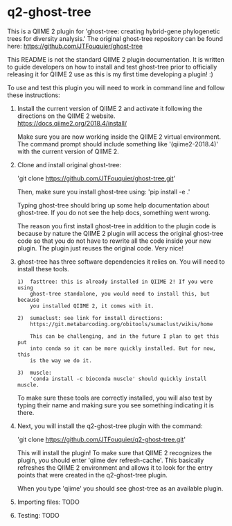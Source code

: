 # q2-ghost-tree

This is a QIIME 2 plugin for 'ghost-tree: creating hybrid-gene phylogenetic
trees for diversity analysis.' The original ghost-tree repository can be found
here: https://github.com/JTFouquier/ghost-tree

This README is not the standard QIIME 2 plugin documentation. It is written to
guide developers on how to install and test ghost-tree prior to officially
releasing it for QIIME 2 use as this is my first time developing a plugin! :)

To use and test this plugin you will need to work in command line and follow
these instructions:

1)  Install the current version of QIIME 2 and activate it following the
    directions on the QIIME 2 website. https://docs.qiime2.org/2018.4/install/

    Make sure you are now working inside the QIIME 2 virtual environment.
    The command prompt should include something like '(qiime2-2018.4)' with
    the current version of QIIME 2.

2)  Clone and install original ghost-tree:

    'git clone https://github.com/JTFouquier/ghost-tree.git'

    Then, make sure you install ghost-tree using:
    'pip install -e .'

    Typing ghost-tree should bring up some help documentation about ghost-tree.
    If you do not see the help docs, something went wrong.

    The reason you first install ghost-tree in addition to the plugin code
    is because by nature the QIIME 2 plugin will access the original ghost-tree
    code so that you do not have to rewrite all the code inside your new
    plugin. The plugin just reuses the original code. Very nice!

3)  ghost-tree has three software dependencies it relies on. You will need to
    install these tools.

        1)  fasttree: this is already installed in QIIME 2! If you were using
            ghost-tree standalone, you would need to install this, but because
            you installed QIIME 2, it comes with it.

        2)  sumaclust: see link for install directions:
            https://git.metabarcoding.org/obitools/sumaclust/wikis/home

            This can be challenging, and in the future I plan to get this put
            into conda so it can be more quickly installed. But for now, this
            is the way we do it.

        3)  muscle:
            'conda install -c bioconda muscle' should quickly install muscle.

    To make sure these tools are correctly installed, you will also test by
    typing their name and making sure you see something indicating it is there.

4)  Next, you will install the q2-ghost-tree plugin with the command:

    'git clone https://github.com/JTFouquier/q2-ghost-tree.git'

    This will install the plugin! To make sure that QIIME 2 recognizes the
    plugin, you should enter 'qiime dev refresh-cache'. This basically
    refreshes the QIIME 2 environment and allows it to look for the entry
    points that were created in the q2-ghost-tree plugin.

    When you type 'qiime' you should see ghost-tree as an available plugin.

5) Importing files: TODO

6) Testing: TODO







